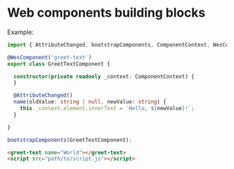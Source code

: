 Web components building blocks
==============================

Example:
```TypeScript
import { AttributeChanged, bootstrapComponents, ComponentContext, WesComponent } from '@wesib/wesib';

@WesComponent('greet-text')
export class GreetTextComponent {

  constructor(private readonly _context: ComponentContext) {
  }

  @AttributeChanged()
  name(oldValue: string | null, newValue: string) {
    this._context.element.innerText = `Hello, ${newValue}!`;
  }

}

bootstrapComponents(GreetTextComponent);
```

```HTML
<greet-text name="World"></greet-text> 
<script src="path/to/script.js"></script>
```
